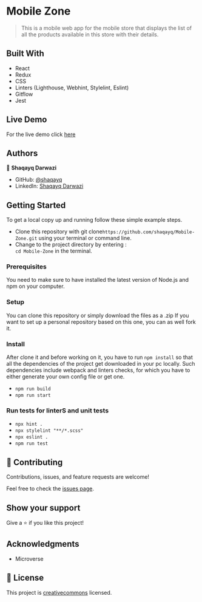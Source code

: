# Mobile Zone

> This is a mobile web app for the mobile store that displays the list of all the products available in this store with their details.

## Built With

- React
- Redux
- CSS
- Linters (Lighthouse, Webhint, Stylelint, Eslint)
- Gitflow
- Jest

## Live Demo

For the live demo click [here](https://63111354be357e514f115d4b--shiny-sprite-86c43c.netlify.app/)

## Authors

👤 **Shaqayq Darwazi**

- GitHub: [@shaqayq](https://github.com/shaqayq)
- LinkedIn: [Shaqayq Darwazi](https://www.linkedin.com/in/shaqayq-darwazi-0a7487233//)

## Getting Started

To get a local copy up and running follow these simple example steps.

- Clone this repository with git clone`https://github.com/shaqayq/Mobile-Zone.git` using your terminal or command line.
- Change to the project directory by entering : <br>
  `cd Mobile-Zone` in the terminal.

### Prerequisites

You need to make sure to have installed the latest version of Node.js and npm on your computer.

### Setup

You can clone this repository or simply download the files as a .zip
If you want to set up a personal repository based on this one, you can as well fork it.

### Install

After clone it and before working on it, you have to run `npm install` so that all the dependencies of the project get downloaded in your pc locally.
Such dependencies include webpack and linters checks, for which you have to either generate your own config file or get one.

- `npm run build`
- `npm run start`

### Run tests for linterS and unit tests

- `npx hint .`
- `npx stylelint "**/*.scss"`
- `npx eslint .`
- `npm run test`

## 🤝 Contributing

Contributions, issues, and feature requests are welcome!

Feel free to check the [issues page](../../issues/).

## Show your support

Give a ⭐️ if you like this project!

## Acknowledgments

- Microverse

## 📝 License

This project is [creativecommons](https://creativecommons.org/licenses/by-nc/4.0/) licensed.
